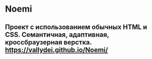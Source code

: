 # Noemi
Проект с использованием обычных HTML и CSS. Семантичная, адаптивная, кроссбраузерная верстка. https://vallydei.github.io/Noemi/
---
